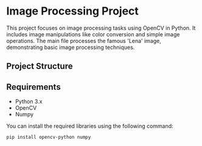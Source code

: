 # Image Processing Project

This project focuses on image processing tasks using OpenCV in Python. It includes image manipulations like color conversion and simple image operations. The main file processes the famous 'Lena' image, demonstrating basic image processing techniques.

## Project Structure


## Requirements

- Python 3.x
- OpenCV
- Numpy

You can install the required libraries using the following command:

```bash
pip install opencv-python numpy
